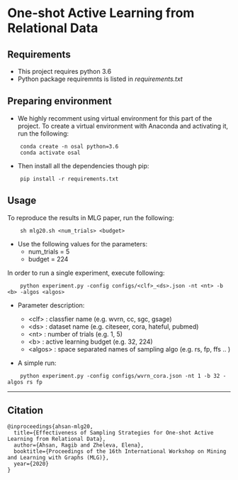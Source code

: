 # One-shot Active Learning from Relational Data


## Requirements

- This project requires python 3.6
- Python package requiremnts is listed in _requirements.txt_

## Preparing environment

- We highly recomment using virtual environment for this part of the project. To create a virtual environment with Anaconda and activating it, run the following:

```
    conda create -n osal python=3.6
    conda activate osal
```

- Then install all the dependencies though pip:

```
    pip install -r requirements.txt
```

## Usage

To reproduce the results in MLG paper, run the following: 

```
    sh mlg20.sh <num_trials> <budget>
```

- Use the following values for the parameters: 
    - num_trials = 5
    - budget = 224

In order to run a single experiment, execute following:

```
    python experiment.py -config configs/<clf>_<ds>.json -nt <nt> -b <b> -algos <algos>
```

- Parameter description:
    - \<clf>    : classfier name (e.g. wvrn, cc, sgc, gsage)
    - \<ds>     : dataset name (e.g. citeseer, cora, hateful, pubmed)
    - \<nt>     : number of trials (e.g. 1, 5)
    - \<b>      : active learning budget (e.g. 32, 224)
    - \<algos>  : space separated names of sampling algo (e.g. rs, fp, ffs .. )

- A simple run:

```
    python experiment.py -config configs/wvrn_cora.json -nt 1 -b 32 -algos rs fp
```

---
## Citation
```
@inproceedings{ahsan-mlg20,
  title={Effectiveness of Sampling Strategies for One-shot Active Learning from Relational Data},
  author={Ahsan, Ragib and Zheleva, Elena},
  booktitle={Proceedings of the 16th International Workshop on Mining and Learning with Graphs (MLG)},
  year={2020}
}
```